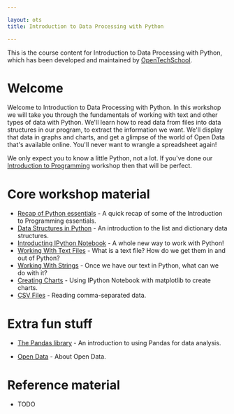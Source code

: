 ```yaml
---

layout: ots
title: Introduction to Data Processing with Python

---
```


This is the course content for Introduction to Data Processing with
Python, which has been developed and maintained by
[OpenTechSchool](http://www.opentechschool.org).

# Welcome

Welcome to Introduction to Data Processing with Python. In this workshop we will take you through the fundamentals of working with text and other types of data with Python. We'll learn how to read data from files into data structures in our program, to extract the information we want. We'll display that data in graphs and charts, and get a glimpse of the world of Open Data that's available online. You'll never want to wrangle a spreadsheet again!

We only expect you to know a little Python, not a lot. If you've done our
[Introduction to Programming](http://opentechschool.github.com/python-beginners/en/index.html)
workshop then that will be perfect.

# Core workshop material

* [Recap of Python essentials](core/recap.html) - A quick recap of some of the Introduction to Programming essentials.
* [Data Structures in Python](core/data.html) - An introduction to the list and dictionary data structures.
* [Introducting IPython Notebook](core/notebook.html) - A whole new way to work with Python!
* [Working With Text Files](core/text-files.html) - What is a text file? How do we get them in and out of Python?
* [Working With Strings](core/strings.html) - Once we have our text in Python, what can we do with it?
* [Creating Charts](core/charts.html) - Using IPython Notebook with matplotlib to create charts.
* [CSV Files](core/csv.html) - Reading comma-separated data.

# Extra fun stuff

* [The Pandas library](extras/pandas.html) - An introduction to using Pandas for data analysis.

* [Open Data](extras/opendata.html) - About Open Data.

# Reference material

* TODO
